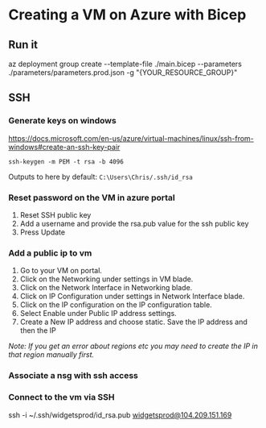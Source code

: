 # Creating a VM on Azure with Bicep

## Run it
az deployment group create --template-file ./main.bicep  --parameters ./parameters/parameters.prod.json -g "{YOUR_RESOURCE_GROUP}"

## SSH


### Generate keys on windows
https://docs.microsoft.com/en-us/azure/virtual-machines/linux/ssh-from-windows#create-an-ssh-key-pair  
```
ssh-keygen -m PEM -t rsa -b 4096
```

Outputs to here by default: `C:\Users\Chris/.ssh/id_rsa`

### Reset password on the VM in azure portal  
1. Reset SSH public key  
2. Add a username and provide the rsa.pub value for the ssh public key  
3. Press Update

### Add a public ip to vm
1. Go to your VM on portal.
2. Click on the Networking under settings in VM blade.
3. Click on the Network Interface in Networking blade.
4. Click on IP Configuration under settings in Network Interface blade.
5. Click on the IP configuration on the IP configuration table.
6. Select Enable under Public IP address settings.
7. Create a New IP address and choose static. Save the IP address and then the IP

*Note: If you get an error about regions etc you may need to create the IP in that region manually first.*

### Associate a nsg with ssh access


### Connect to the vm via SSH
ssh -i ~/.ssh/widgetsprod/id_rsa.pub widgetsprod@104.209.151.169


